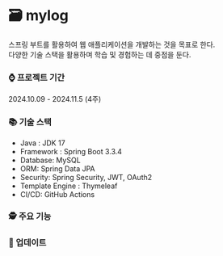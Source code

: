 # 🗃️ mylog

스프링 부트를 활용하여 웹 애플리케이션을 개발하는 것을 목표로 한다. <br>
다양한 기술 스택을 활용하며 학습 및 경험하는 데 중점을 둔다.

### ⌚ 프로젝트 기간

2024.10.09 - 2024.11.5 (4주)

### 📚 기술 스택

- Java : JDK 17
- Framework : Spring Boot 3.3.4
- Database: MySQL
- ORM: Spring Data JPA
- Security: Spring Security, JWT, OAuth2
- Template Engine : Thymeleaf
- CI/CD: GitHub Actions

### 🕵️ 주요 기능 

### 🌟 업데이트 
